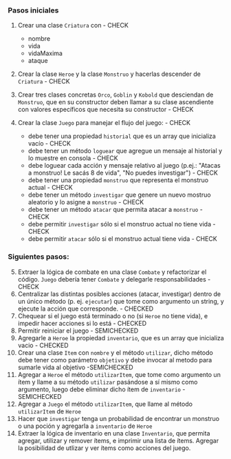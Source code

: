 ### Pasos iniciales

1. Crear una clase `Criatura` con - CHECK 
    - nombre
    - vida
    - vidaMaxima
    - ataque

    
2. Crear la clase `Heroe` y la clase `Monstruo` y hacerlas descender de `Criatura` - CHECK 
3. Crear tres clases concretas `Orco`, `Goblin` y `Kobold` que desciendan de `Monstruo`, que en su constructor deben llamar a su clase ascendiente con valores específicos que necesita su constructor - CHECK 
4. Crear la clase `Juego` para manejar el flujo del juego: - CHECK
    - debe tener una propiedad `historial` que es un array que inicializa vacío - CHECK
    - debe tener un método `loguear` que agregue un mensaje al historial y lo muestre en consola - CHECK 
    - debe loguear cada acción y mensaje relativo al juego (p.ej.: "Atacas a monstruo! Le sacás 8 de vida", "No puedes investigar") - CHECK
    - debe tener una propiedad `monstruo` que representa el monstruo actual - CHECK
    - debe tener un método `investigar` que genere un nuevo mostruo aleatorio y lo asigne a `monstruo` - CHECK 
    - debe tener un método `atacar` que permita atacar a `monstruo` - CHECK 
    - debe permitir `investigar` sólo si el monstruo actual no tiene vida - CHECK 
    - debe permitir `atacar` sólo si el monstruo actual tiene vida - CHECK 

### Siguientes pasos:

5. Extraer la lógica de combate en una clase `Combate` y refactorizar el código. `Juego` debería tener `Combate` y delegarle responsabilidades - CHECK
6. Centralizar las distintas posibles acciones (atacar, investigar) dentro de un único método (p. ej. `ejecutar`) que tome como argumento un string, y ejecute la acción que corresponde. - CHECKED
7. Chequear si el juego está terminado o no (si `Heroe` no tiene vida), e impedir hacer acciones si lo está - CHECKED
8. Permitir reiniciar el juego - SEMICHECKED
9. Agregarle a `Heroe` la propiedad `inventario`, que es un array que inicializa vacio - CHECKED
10. Crear una clase `Item` con `nombre` y el método `utilizar`, dicho método debe tener como parámetro `objetivo` y debe invocar al metodo para sumarle vida al objetivo -SEMICHECKED
11. Agregar a `Heroe` el método `utilizarItem`, que tome como argumento un ítem y llame a su método `utilizar` pasándose a sí mismo como argumento, luego debe eliminar dicho ítem de `inventario` - SEMICHECKED
12. Agregar a `Juego` el método `utilizarItem`, que llame al método `utilizarItem` de `Heroe`
13. Hacer que `investigar` tenga un probabilidad de encontrar un monstruo o una poción y agregarla a `inventario` de `Heroe`
14. Extraer la lógica de inventario en una clase `Inventario`, que permita agregar, utilizar y remover ítems, e imprimir una lista de ítems. Agregar la posibilidad de utlizar y ver ítems como acciones del juego.